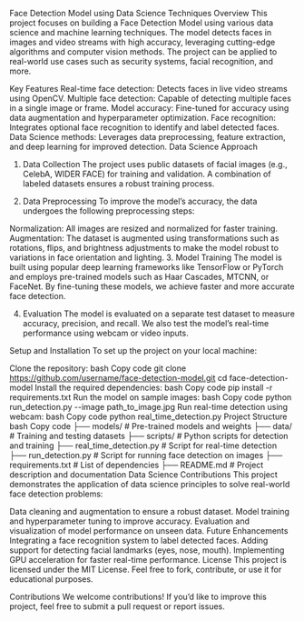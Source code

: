 Face Detection Model using Data Science Techniques
Overview
This project focuses on building a Face Detection Model using various data science and machine learning techniques. The model detects faces in images and video streams with high accuracy, leveraging cutting-edge algorithms and computer vision methods. The project can be applied to real-world use cases such as security systems, facial recognition, and more.

Key Features
Real-time face detection: Detects faces in live video streams using OpenCV.
Multiple face detection: Capable of detecting multiple faces in a single image or frame.
Model accuracy: Fine-tuned for accuracy using data augmentation and hyperparameter optimization.
Face recognition: Integrates optional face recognition to identify and label detected faces.
Data Science methods: Leverages data preprocessing, feature extraction, and deep learning for improved detection.
Data Science Approach
1. Data Collection
The project uses public datasets of facial images (e.g., CelebA, WIDER FACE) for training and validation. A combination of labeled datasets ensures a robust training process.

2. Data Preprocessing
To improve the model’s accuracy, the data undergoes the following preprocessing steps:

Normalization: All images are resized and normalized for faster training.
Augmentation: The dataset is augmented using transformations such as rotations, flips, and brightness adjustments to make the model robust to variations in face orientation and lighting.
3. Model Training
The model is built using popular deep learning frameworks like TensorFlow or PyTorch and employs pre-trained models such as Haar Cascades, MTCNN, or FaceNet. By fine-tuning these models, we achieve faster and more accurate face detection.

4. Evaluation
The model is evaluated on a separate test dataset to measure accuracy, precision, and recall. We also test the model’s real-time performance using webcam or video inputs.

Setup and Installation
To set up the project on your local machine:

Clone the repository:
bash
Copy code
git clone https://github.com/username/face-detection-model.git
cd face-detection-model
Install the required dependencies:
bash
Copy code
pip install -r requirements.txt
Run the model on sample images:
bash
Copy code
python run_detection.py --image path_to_image.jpg
Run real-time detection using webcam:
bash
Copy code
python real_time_detection.py
Project Structure
bash
Copy code
├── models/                # Pre-trained models and weights
├── data/                  # Training and testing datasets
├── scripts/               # Python scripts for detection and training
├── real_time_detection.py # Script for real-time detection
├── run_detection.py       # Script for running face detection on images
├── requirements.txt       # List of dependencies
├── README.md              # Project description and documentation
Data Science Contributions
This project demonstrates the application of data science principles to solve real-world face detection problems:

Data cleaning and augmentation to ensure a robust dataset.
Model training and hyperparameter tuning to improve accuracy.
Evaluation and visualization of model performance on unseen data.
Future Enhancements
Integrating a face recognition system to label detected faces.
Adding support for detecting facial landmarks (eyes, nose, mouth).
Implementing GPU acceleration for faster real-time performance.
License
This project is licensed under the MIT License. Feel free to fork, contribute, or use it for educational purposes.

Contributions
We welcome contributions! If you’d like to improve this project, feel free to submit a pull request or report issues.

